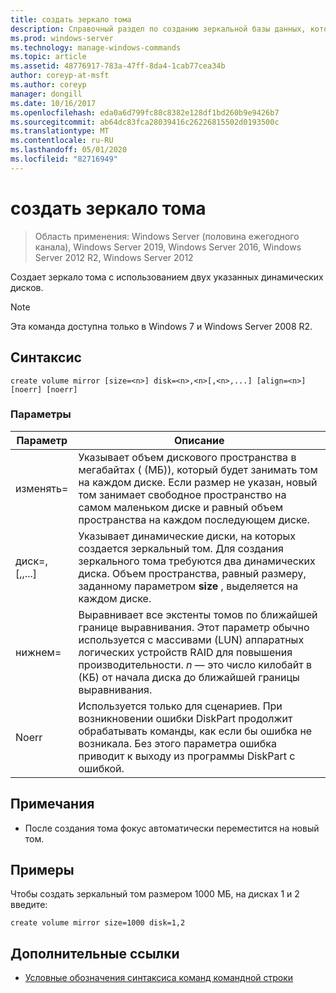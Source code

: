 ```yaml
---
title: создать зеркало тома
description: Справочный раздел по созданию зеркальной базы данных, который создает зеркальный том с помощью двух указанных динамических дисков.
ms.prod: windows-server
ms.technology: manage-windows-commands
ms.topic: article
ms.assetid: 48776917-783a-47ff-8da4-1cab77cea34b
author: coreyp-at-msft
ms.author: coreyp
manager: dongill
ms.date: 10/16/2017
ms.openlocfilehash: eda0a6d799fc88c8382e128df1bd260b9e9426b7
ms.sourcegitcommit: ab64dc83fca28039416c26226815502d0193500c
ms.translationtype: MT
ms.contentlocale: ru-RU
ms.lasthandoff: 05/01/2020
ms.locfileid: "82716949"
---
```

# <a name="create-volume-mirror"></a>создать зеркало тома

> Область применения: Windows Server (половина ежегодного канала), Windows Server 2019, Windows Server 2016, Windows Server 2012 R2, Windows Server 2012

Создает зеркало тома с использованием двух указанных динамических дисков.  
  
> [!NOTE]  
> Эта команда доступна только в Windows 7 и Windows Server 2008 R2.

## <a name="syntax"></a>Синтаксис  
  
```  
create volume mirror [size=<n>] disk=<n>,<n>[,<n>,...] [align=<n>] [noerr] [noerr]  
```  
  
### <a name="parameters"></a>Параметры  
  
|         Параметр         |                                                                                                                                     Описание                                                                                                                                     |
|---------------------------|-------------------------------------------------------------------------------------------------------------------------------------------------------------------------------------------------------------------------------------------------------------------------------------|
|         изменять\=<n>         |                 Указывает объем дискового пространства в мегабайтах ( \(МБ\)), который будет занимать том на каждом диске. Если размер не указан, новый том занимает свободное пространство на самом маленьком диске и равный объем пространства на каждом последующем диске.                 |
| диск\=<n><n>,\[,<n>,...\] |                       Указывает динамические диски, на которых создается зеркальный том. Для создания зеркального тома требуются два динамических диска. Объем пространства, равный размеру, заданному параметром **size** , выделяется на каждом диске.                        |
|        нижнем\=<n>         | Выравнивает все экстенты томов по ближайшей границе выравнивания. Этот параметр обычно используется с массивами \(LUN\) аппаратных логических устройств RAID для повышения производительности. *n* — это число килобайт в \(КБ\) от начала диска до ближайшей границы выравнивания. |
|           Noerr           |                                        Используется только для сценариев. При возникновении ошибки DiskPart продолжит обрабатывать команды, как если бы ошибка не возникала. Без этого параметра ошибка приводит к выходу из программы DiskPart с ошибкой.                                         |
  
## <a name="remarks"></a>Примечания  
  
-   После создания тома фокус автоматически переместится на новый том.  
  
## <a name="examples"></a>Примеры  
Чтобы создать зеркальный том размером 1000 МБ, на дисках 1 и 2 введите:  
  
```  
create volume mirror size=1000 disk=1,2  
```  
  
## <a name="additional-references"></a>Дополнительные ссылки  
- [Условные обозначения синтаксиса команд командной строки](command-line-syntax-key.md)  
  

  

